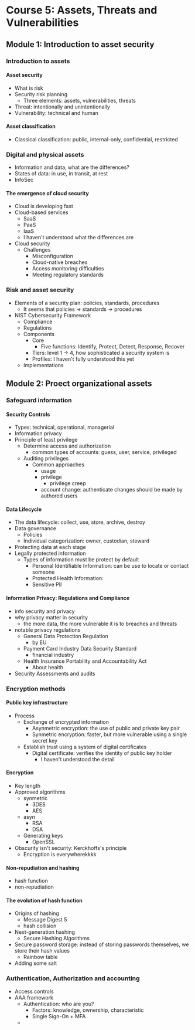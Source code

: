 # Course 5: Assets, Threats and Vulnerabilities

## Module 1: Introduction to asset security

### Introduction to assets

#### Asset security

- What is risk
- Security risk planning
  - Three elements: assets, vulnerabilities, threats
- Threat: intentionally and unintentionally
- Vulnerability: technical and human

#### Asset classification

- Classical classification: public, internal-only, confidential, restricted

### Digital and physical assets

- Information and data, what are the differences?
- States of data: in use, in transit, at rest
- InfoSec
#### The emergence of cloud security
  - Cloud is developing fast
  - Cloud-based services
    - SaaS
    - PaaS
    - IaaS
    - I haven't understood what the differences are
  - Cloud security
    - Challenges
      - Misconfiguration
      - Cloud-native breaches
      - Access monitoring difficulties
      - Meeting regulatory standards

### Risk and asset security

- Elements of a security plan: policies, standards, procedures
  - It seems that policies -> standards -> procedures
- NIST Cybersecurity Framework
  - Compliance
  - Regulations
  - Components
    - Core
      - Five functions: Identify, Protect, Detect, Response, Recover
    - Tiers: level 1 -> 4, how sophisticated a security system is
    - Profiles: I haven't fully understood this yet
  - Implementations

## Module 2: Proect organizational assets

### Safeguard information

#### Security Controls

- Types: technical, operational, managerial
- Information privacy
- Principle of least privilege
  - Determine access and authorization
    - common types of accounts: guess, user, service, privileged
  - Auditing privileges
    - Common approaches
      - usage
      - privilege
        - privilege creep
      - account change: authenticate changes should be made by authored users

#### Data Lifecycle

- The data lifecycle: collect, use, store, archive, destroy
- Data governance
  - Policies
  - Individual categorization: owner, custodian, steward
- Protecting data at each stage
- Legally protected information
  - Types of information must be protect by default
    - Personal Identifiable Information: can be use to locate or contact someone
    - Protected Health Information: 
    - Sensitive PII  

#### Information Privacy: Regulations and Compliance

- info security and privacy
- why privacy matter in security
  - the more data, the more vulnerable it is to breaches and threats
- notable privacy regulations
  - General Data Protection Regulation
    - by EU
  - Payment Card Industry Data Security Standard
    - financial industry
  - Health Insurance Portability and Accountability Act
    - About health 
- Security Assessments and audits

### Encryption methods

#### Public key infrastructure

- Process
  - Exchange of encrypted information
    - Asynmetric encryption: the use of public and private key pair
    - Synmetric encryption: faster, but more vulnerable using a single secret key
  - Establish trust using a system of digital certificates
    - Digital certificate: verifies the identity of public key holder
      - I haven't understood the detail

#### Encryption

- Key length
- Approved algorithms
  - synmetric
    - 3DES
    - AES
  - asyn
    - RSA
    - DSA
  - Generating keys
    - OpenSSL
- Obscurity isn't security: Kerckhoffs's principle
  - Encryption is everywherekkkk

#### Non-repudiation and hashing

- hash function
- non-repudiation

#### The evolution of hash function

- Origins of hashing
  - Message Digest 5
  - hash collision
- Next-generation hashing
  - Secure Hashing Algorithms
- Secure password storage: instead of storing passwords themselves, we store their hash values
  - Rainbow table
- Adding some salt

### Authentication, Authorization and accounting

- Access controls
- AAA framework
  - Authentication: who are you?
    - Factors: knowledge, ownership, characteristic
    - Single Sign-On + MFA
  - 